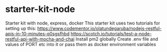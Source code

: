 # starter-kit-node
Starter kit with node, express, docker 
This starter kit uses two tutorials for setting up this:
https://www.codementor.io/olatundegaruba/nodejs-restful-apis-in-10-minutes-q0sgsfhbd
https://scotch.io/tutorials/test-a-node-restful-api-with-mocha-and-chai
Install pm2 globally
Create .env file and values of PORT etc into it or pass them as docker environment variables


